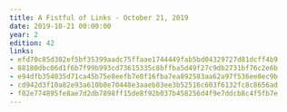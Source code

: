 ```yaml
---
title: A Fistful of Links - October 21, 2019
date: 2019-10-21 00:00:00
year: 2
edition: 42
links:
- efd70c85d302ef5bf35399aadc75ffaae1744449fab5bd04329727d81dcff4b9
- 88180dbc06d1f6b7f99b993cd73615335c8bffba5d49f27c9db2731bf76c2e6b
- e94dfb354035d71ca45b75e8eefb7e8f16fba7ea892583aa62a97f536ee8ec9b
- cd942d3f10a82e93a610b8e70448e3aaeb83ee3b52516c603f6132fc8c8656ad
- f02e774895fe8ae7d2db7898ff15de8f92b037b458256d4f9e7ddcb8c4f5fb7e
---
```

